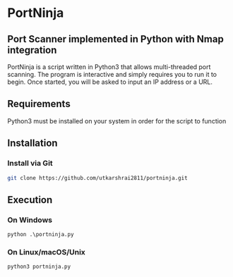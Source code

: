 # PortNinja

## Port Scanner implemented in Python with Nmap integration

PortNinja is a script written in Python3 that allows multi-threaded port scanning. The program is interactive and simply requires you to run it to begin. Once started, you will be asked to input an IP address or a URL.

## Requirements

Python3 must be installed on your system in order for the script to function

## Installation

### Install via Git

```bash
git clone https://github.com/utkarshrai2811/portninja.git
```

## Execution

### On Windows

```pwsh
python .\portninja.py
```

### On Linux/macOS/Unix

```bash
python3 portninja.py
```
